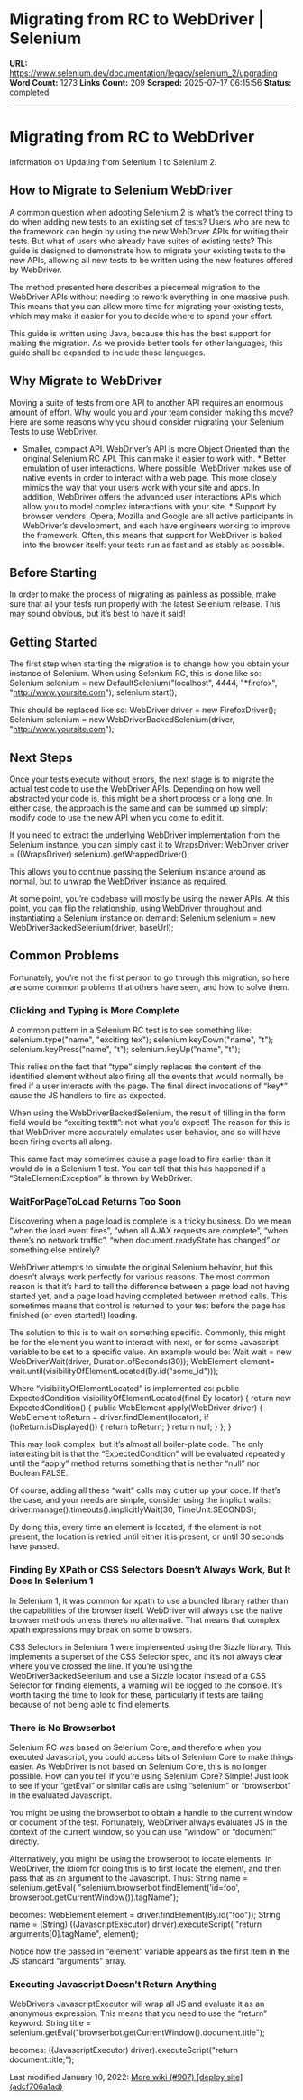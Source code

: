 # Migrating from RC to WebDriver | Selenium

**URL:** https://www.selenium.dev/documentation/legacy/selenium_2/upgrading
**Word Count:** 1273
**Links Count:** 209
**Scraped:** 2025-07-17 06:15:56
**Status:** completed

---

# Migrating from RC to WebDriver

Information on Updating from Selenium 1 to Selenium 2.

## How to Migrate to Selenium WebDriver

A common question when adopting Selenium 2 is what’s the correct thing to do when adding new tests to an existing set of tests? Users who are new to the framework can begin by using the new WebDriver APIs for writing their tests. But what of users who already have suites of existing tests? This guide is designed to demonstrate how to migrate your existing tests to the new APIs, allowing all new tests to be written using the new features offered by WebDriver.

The method presented here describes a piecemeal migration to the WebDriver APIs without needing to rework everything in one massive push. This means that you can allow more time for migrating your existing tests, which may make it easier for you to decide where to spend your effort.

This guide is written using Java, because this has the best support for making the migration. As we provide better tools for other languages, this guide shall be expanded to include those languages.

## Why Migrate to WebDriver

Moving a suite of tests from one API to another API requires an enormous amount of effort. Why would you and your team consider making this move? Here are some reasons why you should consider migrating your Selenium Tests to use WebDriver.

  * Smaller, compact API. WebDriver’s API is more Object Oriented than the original Selenium RC API. This can make it easier to work with.   * Better emulation of user interactions. Where possible, WebDriver makes use of native events in order to interact with a web page. This more closely mimics the way that your users work with your site and apps. In addition, WebDriver offers the advanced user interactions APIs which allow you to model complex interactions with your site.   * Support by browser vendors. Opera, Mozilla and Google are all active participants in WebDriver’s development, and each have engineers working to improve the framework. Often, this means that support for WebDriver is baked into the browser itself: your tests run as fast and as stably as possible.

## Before Starting

In order to make the process of migrating as painless as possible, make sure that all your tests run properly with the latest Selenium release. This may sound obvious, but it’s best to have it said\!

## Getting Started

The first step when starting the migration is to change how you obtain your instance of Selenium. When using Selenium RC, this is done like so:               Selenium selenium = new DefaultSelenium("localhost", 4444, "*firefox", "http://www.yoursite.com");     selenium.start();     

This should be replaced like so:               WebDriver driver = new FirefoxDriver();     Selenium selenium = new WebDriverBackedSelenium(driver, "http://www.yoursite.com");     

## Next Steps

Once your tests execute without errors, the next stage is to migrate the actual test code to use the WebDriver APIs. Depending on how well abstracted your code is, this might be a short process or a long one. In either case, the approach is the same and can be summed up simply: modify code to use the new API when you come to edit it.

If you need to extract the underlying WebDriver implementation from the Selenium instance, you can simply cast it to WrapsDriver:               WebDriver driver = ((WrapsDriver) selenium).getWrappedDriver();     

This allows you to continue passing the Selenium instance around as normal, but to unwrap the WebDriver instance as required.

At some point, you’re codebase will mostly be using the newer APIs. At this point, you can flip the relationship, using WebDriver throughout and instantiating a Selenium instance on demand:               Selenium selenium = new WebDriverBackedSelenium(driver, baseUrl);     

## Common Problems

Fortunately, you’re not the first person to go through this migration, so here are some common problems that others have seen, and how to solve them.

### Clicking and Typing is More Complete

A common pattern in a Selenium RC test is to see something like:               selenium.type("name", "exciting tex");     selenium.keyDown("name", "t");     selenium.keyPress("name", "t");     selenium.keyUp("name", "t");     

This relies on the fact that “type” simply replaces the content of the identified element without also firing all the events that would normally be fired if a user interacts with the page. The final direct invocations of “key\*” cause the JS handlers to fire as expected.

When using the WebDriverBackedSelenium, the result of filling in the form field would be “exciting texttt”: not what you’d expect\! The reason for this is that WebDriver more accurately emulates user behavior, and so will have been firing events all along.

This same fact may sometimes cause a page load to fire earlier than it would do in a Selenium 1 test. You can tell that this has happened if a “StaleElementException” is thrown by WebDriver.

### WaitForPageToLoad Returns Too Soon

Discovering when a page load is complete is a tricky business. Do we mean “when the load event fires”, “when all AJAX requests are complete”, “when there’s no network traffic”, “when document.readyState has changed” or something else entirely?

WebDriver attempts to simulate the original Selenium behavior, but this doesn’t always work perfectly for various reasons. The most common reason is that it’s hard to tell the difference between a page load not having started yet, and a page load having completed between method calls. This sometimes means that control is returned to your test before the page has finished \(or even started\!\) loading.

The solution to this is to wait on something specific. Commonly, this might be for the element you want to interact with next, or for some Javascript variable to be set to a specific value. An example would be:               Wait<WebDriver> wait = new WebDriverWait(driver, Duration.ofSeconds(30));     WebElement element= wait.until(visibilityOfElementLocated(By.id("some_id")));     

Where “visibilityOfElementLocated” is implemented as:               public ExpectedCondition<WebElement> visibilityOfElementLocated(final By locator) {       return new ExpectedCondition<WebElement>() {         public WebElement apply(WebDriver driver) {           WebElement toReturn = driver.findElement(locator);           if (toReturn.isDisplayed()) {             return toReturn;           }           return null;         }       };     }     

This may look complex, but it’s almost all boiler-plate code. The only interesting bit is that the “ExpectedCondition” will be evaluated repeatedly until the “apply” method returns something that is neither “null” nor Boolean.FALSE.

Of course, adding all these “wait” calls may clutter up your code. If that’s the case, and your needs are simple, consider using the implicit waits:               driver.manage().timeouts().implicitlyWait(30, TimeUnit.SECONDS);     

By doing this, every time an element is located, if the element is not present, the location is retried until either it is present, or until 30 seconds have passed.

### Finding By XPath or CSS Selectors Doesn’t Always Work, But It Does In Selenium 1

In Selenium 1, it was common for xpath to use a bundled library rather than the capabilities of the browser itself. WebDriver will always use the native browser methods unless there’s no alternative. That means that complex xpath expressions may break on some browsers.

CSS Selectors in Selenium 1 were implemented using the Sizzle library. This implements a superset of the CSS Selector spec, and it’s not always clear where you’ve crossed the line. If you’re using the WebDriverBackedSelenium and use a Sizzle locator instead of a CSS Selector for finding elements, a warning will be logged to the console. It’s worth taking the time to look for these, particularly if tests are failing because of not being able to find elements.

### There is No Browserbot

Selenium RC was based on Selenium Core, and therefore when you executed Javascript, you could access bits of Selenium Core to make things easier. As WebDriver is not based on Selenium Core, this is no longer possible. How can you tell if you’re using Selenium Core? Simple\! Just look to see if your “getEval” or similar calls are using “selenium” or “browserbot” in the evaluated Javascript.

You might be using the browserbot to obtain a handle to the current window or document of the test. Fortunately, WebDriver always evaluates JS in the context of the current window, so you can use “window” or “document” directly.

Alternatively, you might be using the browserbot to locate elements. In WebDriver, the idiom for doing this is to first locate the element, and then pass that as an argument to the Javascript. Thus:               String name = selenium.getEval(         "selenium.browserbot.findElement('id=foo', browserbot.getCurrentWindow()).tagName");     

becomes:               WebElement element = driver.findElement(By.id("foo"));     String name = (String) ((JavascriptExecutor) driver).executeScript(         "return arguments[0].tagName", element);     

Notice how the passed in “element” variable appears as the first item in the JS standard “arguments” array.

### Executing Javascript Doesn’t Return Anything

WebDriver’s JavascriptExecutor will wrap all JS and evaluate it as an anonymous expression. This means that you need to use the “return” keyword:               String title = selenium.getEval("browserbot.getCurrentWindow().document.title");     

becomes:               ((JavascriptExecutor) driver).executeScript("return document.title;");     

Last modified January 10, 2022: [More wiki \(\#907\) \[deploy site\] \(adcf706a1ad\)](https://github.com/SeleniumHQ/seleniumhq.github.io/commit/adcf706a1ad907d028dc57d10201a265972432af)